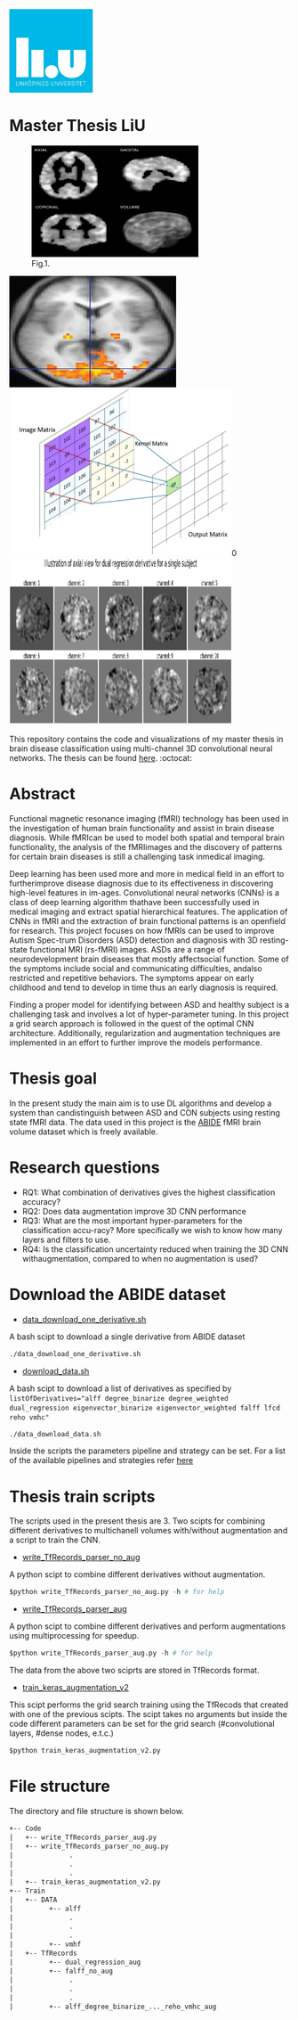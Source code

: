 <img src="https://github.com/quartermaine/Master-Thesis/blob/main/LiU.jpeg" width="150" height="150"/>

# Master Thesis LiU 

<figure> <img src="https://github.com/quartermaine/Master-Thesis/blob/main/thesis%20images/Data/degree_binarize.png" width="300" height="200"/>  <figcaption>Fig.1.</figcaption>  </figure> <img src="https://github.com/quartermaine/Master-Thesis/blob/main/thesis%20images/Data/FMRI.jpg" width="300" height="200"/> <img src="https://github.com/quartermaine/Master-Thesis/blob/main/thesis%20images/Theory/NSjRyPyygz-derp.JPG" width="400" height ="300"/>0 <img src="https://github.com/quartermaine/Master-Thesis/blob/main/thesis%20images/Data/dual_regression.png" width="400" height ="300"/> 



This repository contains the code and visualizations of my master thesis in brain disease classification using multi-channel 3D convolutional neural networks. The thesis can be found [here](https://www.diva-portal.org/smash/record.jsf?dswid=1015&pid=diva2%3A1538345&c=1&searchType=SIMPLE&language=en&query=andreas+christopoulos+charitos&af=%5B%5D&aq=%5B%5B%5D%5D&aq2=%5B%5B%5D%5D&aqe=%5B%5D&noOfRows=50&sortOrder=author_sort_asc&sortOrder2=title_sort_asc&onlyFullText=false&sf=all). :octocat:

# Abstract

  Functional magnetic resonance imaging (fMRI) technology has been used in the investigation of human brain functionality and assist in brain disease diagnosis. While fMRIcan be used to model both spatial and temporal brain functionality, the analysis of the fMRIimages and the discovery of patterns for certain brain diseases is still a challenging task inmedical imaging.
  
  Deep learning has been used more and more in medical field in an effort to furtherimprove disease diagnosis due to its effectiveness in discovering high-level features in im-ages. Convolutional neural networks (CNNs) is a class of deep learning algorithm thathave been successfully used in medical imaging and extract spatial hierarchical features. The application of CNNs in fMRI and the extraction of brain functional patterns is an openfield for research. This project focuses on how fMRIs can be used to improve Autism Spec-trum Disorders (ASD) detection and diagnosis with 3D resting-state functional MRI (rs-fMRI) images. ASDs are a range of neurodevelopment brain diseases that mostly affectsocial function. Some of the symptoms include social and communicating difficulties, andalso  restricted and repetitive behaviors. The symptoms appear on early childhood and tend to develop in time thus an early diagnosis is required.
  
  Finding a proper model for identifying between ASD and healthy subject is a challenging task and involves a lot of hyper-parameter tuning. In this project a grid search approach is followed in the quest of the optimal CNN architecture. Additionally, regularization and augmentation techniques are implemented in an effort to further improve the models performance.

# Thesis goal

In the present study the main aim is to use DL algorithms and develop a system than candistinguish between ASD and CON subjects using resting state fMRI data. The data used in this project is the [ABIDE](http://preprocessed-connectomes-project.org/abide/index.html) fMRI brain volume dataset which is freely available. 

# Research questions

- RQ1: What combination of derivatives gives the highest classification accuracy?  
- RQ2: Does data augmentation improve 3D CNN performance
- RQ3: What are the most important hyper-parameters for the classification accu-racy? More specifically we wish to know how many layers and filters to use.
- RQ4:  Is the classification uncertainty reduced when training the 3D CNN withaugmentation, compared to when no augmentation is used?

# Download the ABIDE dataset 

* [data_download_one_derivative.sh](https://github.com/quartermaine/Master-Thesis/blob/main/download%20data/data_download_one_derivative.sh)

A bash scipt to download a single derivative from ABIDE dataset

``` bash
./data_download_one_derivative.sh
```

* [download_data.sh](https://github.com/quartermaine/Master-Thesis/blob/main/download%20data/download_data.sh)

A bash scipt to download a list of derivatives as specified by ```listOfDerivatives="alff degree_binarize degree_weighted dual_regression eigenvector_binarize eigenvector_weighted falff lfcd reho vmhc"```

``` bash
./data_download_data.sh
```

Inside the scripts the parameters pipeline and strategy can be set. For a list of the available pipelines and strategies refer [here](https://github.com/preprocessed-connectomes-project/abide/blob/master/download_abide_preproc_guide.txt)  

# Thesis train scripts 

The scripts used in the present thesis are 3. Two scipts for combining different derivatives to multichanell volumes with/without augmentation and a script to train the CNN. 


* [write_TfRecords_parser_no_aug]()

A python scipt to combine different derivatives without augmentation.

```python
$python write_TfRecords_parser_no_aug.py -h # for help
```

* [write_TfRecords_parser_aug]()

A python scipt to combine different derivatives and perform augmentations using multiprocessing for speedup.

```python
$python write_TfRecords_parser_aug.py -h # for help
```

The data from the above two sciprts are stored in TfRecords format.

* [train_keras_augmentation_v2]()

This scipt performs the grid search training using the TfRecods that created with one of the previous scipts. The scipt takes no arguments but inside the code   different parameters can be set for the grid search (#convolutional layers, #dense nodes, e.t.c.) 

```python
$python train_keras_augmentation_v2.py 
```

# File structure 

The directory and file structure is shown below.

```
+-- Code
|   +-- write_TfRecords_parser_aug.py
|   +-- write_TfRecords_parser_no_aug.py
|              .
|              .
|              .
|   +-- train_keras_augmentation_v2.py
+-- Train
|   +-- DATA 
|         +-- alff
|              .
|              .
|              .
|         +-- vmhf
|   +-- TfRecords
|         +-- dual_regression_aug    
|         +-- falff_no_aug
|              .
|              .
|              .
|         +-- alff_degree_binarize_..._reho_vmhc_aug
```

